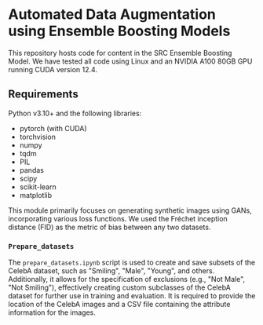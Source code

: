 # Automated Data Augmentation using Ensemble Boosting Models
This repository hosts code for content in the SRC Ensemble Boosting Model. We have tested all code using Linux and an NVIDIA A100 80GB GPU running CUDA version 12.4.

## Requirements
Python v3.10+ and the following libraries:
- pytorch (with CUDA)
- torchvision
- numpy
- tqdm
- PIL
- pandas
- scipy
- scikit-learn
- matplotlib

This module primarily focuses on generating synthetic images using GANs, incorporating various loss functions. We used the Fréchet inception distance (FID) as the metric of bias between any two datasets.

### `Prepare_datasets`
The `prepare_datasets.ipynb` script is used to create and save subsets of the CelebA dataset, such as "Smiling", "Male", "Young", and others. Additionally, it allows for the specification of exclusions (e.g., "Not Male", "Not Smiling"), effectively creating custom subclasses of the CelebA dataset for further use in training and evaluation.
It is required to provide the location of the CelebA images and a CSV file containing the attribute information for the images.



